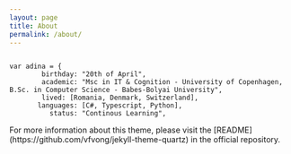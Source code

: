 ```yaml
---
layout: page
title: About
permalink: /about/
---
```


<code>
var adina = {
        birthday: "20th of April",
        academic: "Msc in IT & Cognition - University of Copenhagen, B.Sc. in Computer Science - Babes-Bolyai University",
        lived: [Romania, Denmark, Switzerland],
       languages: [C#, Typescript, Python],
          status: "Continous Learning",

</code>
For more information about this theme, please visit the [README](https://github.com/vfvong/jekyll-theme-quartz) in the official repository.
